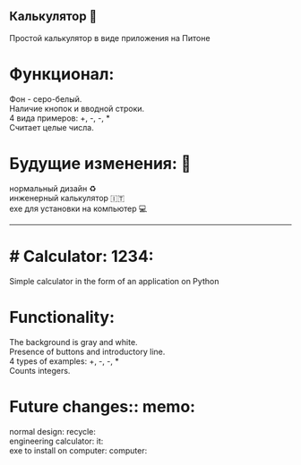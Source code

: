 ## Калькулятор :1234: 
Простой калькулятор в виде приложения на Питоне  

# Функционал:
Фон - серо-белый.  
Наличие кнопок и вводной строки.  
4 вида примеров: +, -, -, *  
Считает целые числа.  

# Будущие изменения: :memo:  
нормальный дизайн :recycle:   
инженерный калькулятор  :it:  
exe для установки на компьютер :computer:  

-----------------------------------------------------

# # Calculator: 1234:  
Simple calculator in the form of an application on Python  

# Functionality:  
The background is gray and white.  
Presence of buttons and introductory line.  
4 types of examples: +, -, -, *  
Counts integers.  

# Future changes:: memo:  
normal design: recycle:  
engineering calculator: it:  
exe to install on computer: computer:  
